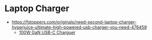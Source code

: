 # Laptop Charger


* <https://fstoppers.com/originals/need-second-laptop-charger-hyperjuice-ultimate-high-powered-usb-charger-you-need-476459>
  * [100W GaN USB-C Charguer](https://www.indiegogo.com/projects/hyperjuice-world-s-first-100w-gan-usb-c-charger#/)

